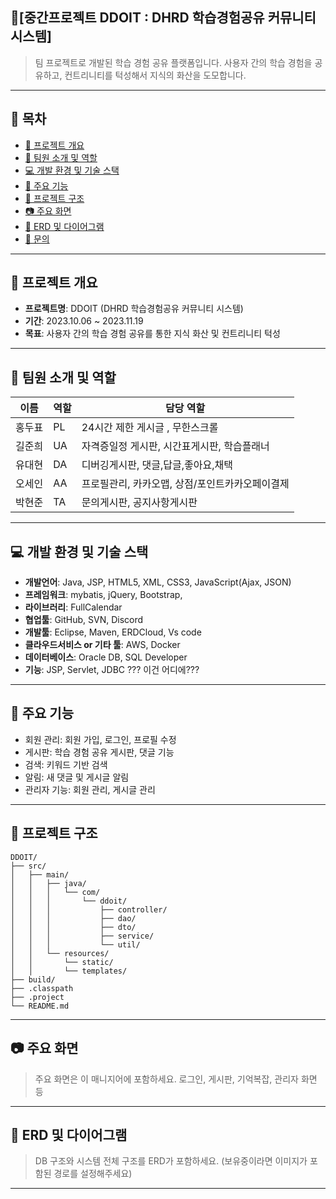 ## 📘[중간프로젝트 DDOIT : DHRD 학습경험공유 커뮤니티 시스템]

> 팀 프로젝트로 개발된 학습 경험 공유 플랫폼입니다.
> 사용자 간의 학습 경험을 공유하고, 컨트리니티를 턱성해서 지식의 화산을 도모합니다.

---

## 📂 목차

* [📅 프로젝트 개요](#-프로젝트-개요)
* [👥 팀원 소개 및 역할](#-팀원-소개-및-역할)
* [💻 개발 환경 및 기술 스택](#-개발-환경-및-기술-스택)
* [🔧 주요 기능](#-주요-기능)
* [📁 프로젝트 구조](#-프로젝트-구조)
* [📷 주요 화면](#-주요-화면)
* [📌 ERD 및 다이어그램](#-erd-및-다이어그램)
* [📝 문의](#-문의)

---

## 📅 프로젝트 개요

* **프로젝트명**: DDOIT (DHRD 학습경험공유 커뮤니티 시스템)
* **기간**: 2023.10.06 \~ 2023.11.19
* **목표**: 사용자 간의 학습 경험 공유를 통한 지식 화산 및 컨트리니티 턱성

---

## 👥 팀원 소개 및 역할

| 이름  | 역할 | 담당 역할                      |
| --- | -- | -------------------------- |
| 홍두표 | PL | 24시간 제한 게시글 , 무한스크롤                 |
| 길준희 | UA | 자격증일정 게시판, 시간표게시판, 학습플래너      |
| 유대현 | DA | 디버깅게시판, 댓글,답글,좋아요,채택              |
| 오세인 | AA | 프로필관리, 카카오맵, 상점/포인트카카오페이결제  |
| 박현준 | TA | 문의게시판, 공지사항게시판                      |

---

## 💻 개발 환경 및 기술 스택

* **개발언어**: Java, JSP, HTML5, XML, CSS3, JavaScript(Ajax, JSON)
* **프레임워크**: mybatis, jQuery, Bootstrap, 
* **라이브러리**: FullCalendar
* **협업툴**: GitHub, SVN, Discord
* **개발툴**: Eclipse, Maven, ERDCloud, Vs code
* **클라우드서비스 or 기타 툴**: AWS, Docker
* **데이터베이스**: Oracle DB, SQL Developer
* **기능**: JSP, Servlet, JDBC ??? 이건 어디에???

---

## 🔧 주요 기능

* 회원 관리: 회원 가입, 로그인, 프로필 수정
* 게시판: 학습 경험 공유 게시판, 댓글 기능
* 검색: 키워드 기반 검색
* 알림: 새 댓글 및 게시글 알림
* 관리자 기능: 회원 관리, 게시글 관리

---

## 📁 프로젝트 구조

```
DDOIT/
├── src/
│   ├── main/
│   │   ├── java/
│   │   │   └── com/
│   │   │       └── ddoit/
│   │   │           ├── controller/
│   │   │           ├── dao/
│   │   │           ├── dto/
│   │   │           ├── service/
│   │   │           └── util/
│   │   └── resources/
│   │       └── static/
│   │       └── templates/
├── build/
├── .classpath
├── .project
└── README.md
```

---

## 📷 주요 화면

> 주요 화면은 이 매니지어에 포함하세요.
> 로그인, 게시판, 기억복잡, 관리자 화면 등

---

## 📌 ERD 및 다이어그램

> DB 구조와 시스템 전체 구조를 ERD가 포함하세요.
> (보유중이라면 이미지가 포함된 경로를 설정해주세요)

---

